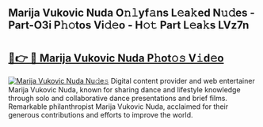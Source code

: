 ## Marija Vukovic Nuda O𝚗𝚕yf𝚊ns L𝚎a𝚔ed N𝚞𝚍es - Part-O3i P𝚑𝚘tos Vi𝚍𝚎o - H𝚘𝚝 Part L𝚎a𝚔s LVz7n

# <h2><a href="http://kf7czp3.oniu.top/?m=Marija+Vukovic+Nuda">🔗👉 🔴 Marija Vukovic Nuda P𝚑ot𝚘𝚜 V𝚒d𝚎o</a></h2>

[![Marija Vukovic Nuda Nu𝚍e𝚜](https://i.imgur.com/0qMVB7G.gif)](http://kf7czp3.oniu.top/?m=Marija+Vukovic+Nuda)
Digital content provider and web entertainer Marija Vukovic Nuda, known for sharing dance and lifestyle knowledge through solo and collaborative dance presentations and brief films. Remarkable philanthropist Marija Vukovic Nuda, acclaimed for their generous contributions and efforts to improve the world.  
